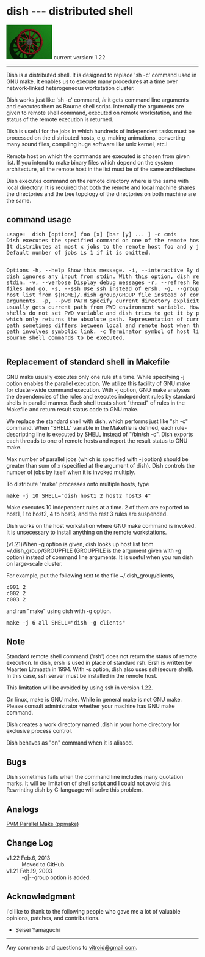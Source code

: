 <!--<!DOCTYPE HTML PUBLIC "-//IETF//DTD HTML//EN">
<html> <head>
<title>dish</title>
</head>

<body bgcolor="#ffffff">-->
<h1>dish --- distributed shell</h1>
<img src="wheel.gif">
current version: 1.22
<!--<ul>
<li><a href="dish_1.20-1_i386.deb">dish_1.20-1_i386.deb</a>
<li><a href="dish-1.20-1_i386.rpm">dish-1.20-1_i386.rpm</a>
<li><a href="dish-1.22.tar.gz">dish-1.22.tar.gz</a>
</ul>-->
<hr>
Dish is a distributed shell. It is designed to replace 'sh -c' command
used in GNU make. It enables us to execute
many procedures at a time over network-linked heterogeneous
workstation cluster.<p>

Dish works just like 'sh -c' command, <i>ie</i> it gets command line 
arguments and executes them as Bourne shell script. Internally
the arguments are given to remote shell command, executed on remote
workstation, and the status of the remote execution is returned.
<p>

Dish is useful for the jobs in which hundreds of independent tasks must be
processed on the distributed hosts, e.g. making animations, converting
many sound files, compiling huge software like unix kernel, etc.l<p>

Remote host on which the commands are executed is chosen from 
given list. If you intend to make binary files which depend on the
system architecture, all the remote host in the list must be of the
same architecture.<p>

Dish executes command on the remote directory where is the same with
local directory. It is required that both the remote and local machine
shares the directories and the tree topology of the directories on
both machine are the same. <p>

<h2>command usage</h2>
<pre>
usage:  dish [options] foo [x] [bar [y] ... ] -c cmds
Dish executes the specified command on one of the remote hosts.
It distributes at most x jobs to the remote host foo and y jobs to bar.
Default number of jobs is 1 if it is omitted.

Options
    -h, --help         Show this message.
    -i, --interactive  By default, dish ignores any input from stdin.
                       With this option, dish reads from stdin.
    -v, --verbose      Display debug messages
    -r, --refresh      Remove lock files and go.
    -s, --ssh          Use ssh instead of ersh.
    -g, --group GROUP  Get host list from $(HOME)/.dish_group/GROUP file
                       instead of command line arguments.
    -p, --pwd PATH     Specify current directory explicitly.
                       dish usually gets current path from PWD environment 
                       variable. However, some shells do not set PWD variable
                       and dish tries to get it by pwd command, which only
                       returns the absolute     path. Representation of current 
                       absolute path sometimes differs between local and 
                       remote host when the current path involves symbolic 
                       link. 
    -c     Terminator symbol of host list.
    cmds   Bourne shell commands to be executed.
</pre>
<h2>Replacement of standard shell in Makefile</h2>
GNU make usually executes only one rule at a time. While specifying -j
option enables the parallel execution.
We utilize this facility of GNU make for cluster-wide command
execution.
With -j option, GNU make analyses the dependencies of the rules and
executes independent rules by standard shells in parallel manner. Each 
shell treats short "thread" of rules in the Makefile and return result
status code to GNU make.<p>

We replace the standard shell with dish, which performs just like
"sh -c" command.
When "SHELL" variable in the Makefile is defined, each
rule-descripting line is executed by SHELL instead of "/bin/sh -c".
Dish exports each threads to one of remote hosts and
report the result status to GNU make.<p>

Max number of parallel jobs (which is specified with -j option) should 
be greater than sum of x (specified at the argument of dish). 
Dish controls the number of jobs by itself when it is invoked multiply.<p>

To distribute "make" processes onto multiple hosts, type
<pre>
make -j 10 SHELL="dish host1 2 host2 host3 4"
</pre>
Make executes 10 independent rules at a time. 2 of them are exported
to host1, 1 to host2, 4 to host3, and the rest 3 rules are suspended.<p>

Dish works on the host workstation where GNU make command is
invoked. It is unsecessary to install anything on the remote
workstations.<p>

(v1.21)When -g option is given, dish looks up host list from ~/.dish_group/GROUPFILE (GROUPFILE is the argument given with -g option) instead of command line arguments. It is useful when you run dish on large-scale cluster.

For example, put the following text to the file ~/.dish_group/clients,
<pre>
c001 2
c002 2
c003 2
</pre>
and run "make" using dish with -g option.
<pre>
make -j 6 all SHELL="dish -g clients"
</pre>

<h2>Note</h2>
<p>
Standard remote shell command ('rsh') does not return the status of
remote execution. In dish, ersh is used in place of standard rsh. Ersh 
is written by Maarten Litmaath in 1994. With -s option, dish also uses ssh(secure shell).
In this case, ssh server must be installed in the remote host.</p>

<p>This limitation will be avoided by using ssh in version 1.22.</p>

<p>On linux, make is GNU make. While in general make is not GNU
make. Please consult administrator whether your machine has GNU make
command.</p>

Dish creates a work directory named .dish in your home directory for exclusive process control.<p>

Dish behaves as "on" command when it is aliased.
<h2>Bugs</h2>
Dish sometimes fails when the command line includes many quotation
marks. It will be limitation of shell script and I could not avoid
this. Rewrinting dish by C-language will solve this problem.
<h2>Analogs</h2>
<a href="http://www3.informatik.tu-muenchen.de/~zimmerms/ppmake/">PVM Parallel Make (ppmake)</a>
<h2>Change Log</h2>
<dl>
<dt>v1.22 Feb.6, 2013
<dd>Moved to GitHub. 
<dt>v1.21 Feb.19, 2003
<dd>-g|--group option is added.
</dl>
<h2>Acknowledgment</h2>
I'd like to thank to the following people who gave me a lot of valuable opinions, patches, and contributions.
<ul>
<li>Seisei Yamaguchi
</ul>
<hr>
Any comments and questions to <a
href="mailto:vitroid@gmail.com">vitroid@gmail.com</a>.
<p>

<!--</body> </html>-->
